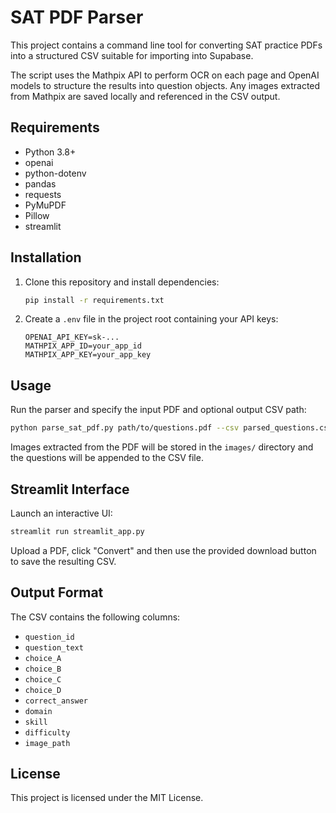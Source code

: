 # SAT PDF Parser

This project contains a command line tool for converting SAT practice PDFs into a structured CSV suitable for importing into Supabase.

The script uses the Mathpix API to perform OCR on each page and OpenAI models to structure the results into question objects. Any images extracted from Mathpix are saved locally and referenced in the CSV output.

## Requirements

- Python 3.8+
- openai
- python-dotenv
- pandas
- requests
- PyMuPDF
- Pillow
- streamlit
## Installation

1. Clone this repository and install dependencies:
   ```bash
   pip install -r requirements.txt
   ```

2. Create a `.env` file in the project root containing your API keys:
   ```env
   OPENAI_API_KEY=sk-...
   MATHPIX_APP_ID=your_app_id
   MATHPIX_APP_KEY=your_app_key
   ```

## Usage

Run the parser and specify the input PDF and optional output CSV path:

```bash
python parse_sat_pdf.py path/to/questions.pdf --csv parsed_questions.csv
```

Images extracted from the PDF will be stored in the `images/` directory and the questions will be appended to the CSV file.

## Streamlit Interface

Launch an interactive UI:
```bash
streamlit run streamlit_app.py
```
Upload a PDF, click "Convert" and then use the provided download button to save the resulting CSV.


## Output Format

The CSV contains the following columns:
- `question_id`
- `question_text`
- `choice_A`
- `choice_B`
- `choice_C`
- `choice_D`
- `correct_answer`
- `domain`
- `skill`
- `difficulty`
- `image_path`

## License

This project is licensed under the MIT License.
